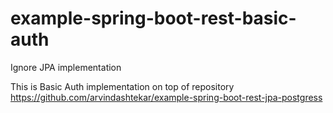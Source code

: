 # example-spring-boot-rest-basic-auth

Ignore JPA implementation

This is Basic Auth implementation on top of repository 
https://github.com/arvindashtekar/example-spring-boot-rest-jpa-postgress

